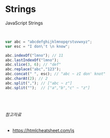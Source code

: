 # Strings

JavaScript Strings

<br>

```javascript
var abc = "abcdefghijklmnopqrstuvwxyz";
var esc = "I don\'t \n know";

abc.indexOf("lmno"); // 11 
abc.lastIndexOf("lmno"); 
abc.slice(3, 6); // "def"
abc.replace("abc","123");
abc.concat(" ", esc); // "abc ~ zI don' knot"
abc.charAt(2); // 2
abc.split(","); // ["abc ~ z"]
abc.split("");  // ["a","b","c" ~ "z"]
```

<br>
<br>


###### 참고자료

* <a href="https://htmlcheatsheet.com/js/" target="_blank"> https://htmlcheatsheet.com/js </a>